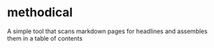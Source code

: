 # methodical
A simple tool that scans markdown pages for headlines and assembles them in a table of contents
